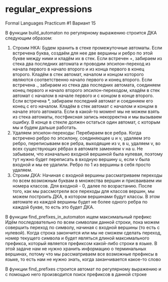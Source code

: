 # regular_expressions
Formal Languages Practicum #1
Вариант 15

В функции build_automaton по регулярному выражению строится ДКА
следующим образом:
1. Строим НКА:
Будем хранить в стеке промежуточные автоматы.
Если встречена буква, создаём для нее две вершины и ребро по этой букве между
ними и кладём их в стек.
Если встречен +, забираем из стека два последних автомата и проводим
эпсилон-переход из начала первого в начало второго и из конца первого в конец
второго. Кладём в стек автомат, началом и концом которого являются соответственно
начало первого и конец второго.
Если встречена ., забираем из стека два последних автомата, соединяем конец
первого и начало второго эпсилон-переходом, кладём в стек автомат с началом в
начале первого и с концом в конце второго.
Если встречена *, забираем последний автомат и соединяем его конец с его
началом. Кладём в стек автомат с началом и концом в начале этого автомата.
Если в какой-то момент мы не можем взять из стека автоматы, постфиксная запись
некорректна и мы вызываем ошибку.
В конце в стекле должен остаться один автомат, с которым мы и будем дальше
работать.
2. Удаляем эпсилон-переходы:
Перебираем все ребра. Когда встречено ребро по эпсилону, соединяющее u и v,
удаляем это ребро, переписываем все ребра, выходящие из v, в u, удаляем v, во всех
существующих рёбрах в автомате заменяем v на u.
Не забываем, что изначально входной вершиной была нулевая, поэтому тут нужно
будет переписать в входную вершину u, если v была входной и мы ее удалили.
Ребро по 1 из вершины в себя просто удаляем.
3. Строим ДКА:
Начиная с входной вершины рассматриваем переходы по всем возможным буквам
в множества вершин и присваиваем им номера классов. Для входной - 0, далее по
возрастанию. После того, как мы рассмотрели все переходы для классов вершин, мы
можем построить ДКА, в котором вершинами будут классы. В этом автомате из
каждой вершины будет не более одного ребра по каждой букве, то есть это будет ДКА.

В функции find_prefixes_in_automaton ищем максимальный префикс
Идём последовательно по всем символам данной строки, пока можем совершить
переход по символу, начиная с входной вершины (то есть с нулевой). Когда строка
закончится или мы не сможем сделать переход, номер текущего символа и будет
являться длиной максимального префикса, который является префиксом какой-либо
строки в языке.
В этой задаче нам не нужно хранить информацию о терминальных вершинах,
потому что мы рассматриваем все возможные префиксы в языке, то есть нам не нужно
знать, когда заканчивается какое-то слово

В функции find_prefixes строится автомат по регулярному выражению и с
помощью него производится поиск префиксов в данной строке
